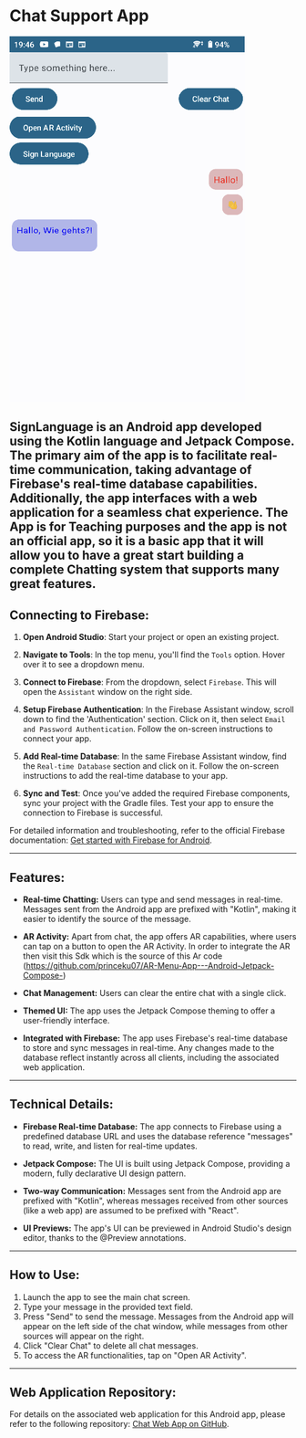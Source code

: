 # Chat Support App


 ![Alt text for your image](AndroidApp.png)


SignLanguage is an Android app developed using the Kotlin language and Jetpack Compose. The primary aim of the app is to facilitate real-time communication, taking advantage of Firebase's real-time database capabilities. Additionally, the app interfaces with a web application for a seamless chat experience. The App is for Teaching purposes and the app is not an official app, so it is a basic app that it will allow you to have a great start building a complete Chatting system that supports many great features.
---

## Connecting to Firebase:

1. **Open Android Studio**: Start your project or open an existing project.

2. **Navigate to Tools**: In the top menu, you'll find the `Tools` option. Hover over it to see a dropdown menu.

3. **Connect to Firebase**: From the dropdown, select `Firebase`. This will open the `Assistant` window on the right side.

4. **Setup Firebase Authentication**: In the Firebase Assistant window, scroll down to find the 'Authentication' section. Click on it, then select `Email and Password Authentication`. Follow the on-screen instructions to connect your app.

5. **Add Real-time Database**: In the same Firebase Assistant window, find the `Real-time Database` section and click on it. Follow the on-screen instructions to add the real-time database to your app.

6. **Sync and Test**: Once you've added the required Firebase components, sync your project with the Gradle files. Test your app to ensure the connection to Firebase is successful.

For detailed information and troubleshooting, refer to the official Firebase documentation: [Get started with Firebase for Android](https://firebase.google.com/docs/android/setup).


---


## Features:

- **Real-time Chatting:** Users can type and send messages in real-time. Messages sent from the Android app are prefixed with "Kotlin", making it easier to identify the source of the message.

- **AR Activity:** Apart from chat, the app offers AR capabilities, where users can tap on a button to open the AR Activity. In order to integrate the AR then visit this Sdk which is the source of this Ar code (https://github.com/princeku07/AR-Menu-App---Android-Jetpack-Compose-)

- **Chat Management:** Users can clear the entire chat with a single click.

- **Themed UI:** The app uses the Jetpack Compose theming to offer a user-friendly interface.

- **Integrated with Firebase:** The app uses Firebase's real-time database to store and sync messages in real-time. Any changes made to the database reflect instantly across all clients, including the associated web application.

---

## Technical Details:

- **Firebase Real-time Database:** The app connects to Firebase using a predefined database URL and uses the database reference "messages" to read, write, and listen for real-time updates.

- **Jetpack Compose:** The UI is built using Jetpack Compose, providing a modern, fully declarative UI design pattern.

- **Two-way Communication:** Messages sent from the Android app are prefixed with "Kotlin", whereas messages received from other sources (like a web app) are assumed to be prefixed with "React".

- **UI Previews:** The app's UI can be previewed in Android Studio's design editor, thanks to the @Preview annotations.

---

## How to Use:

1. Launch the app to see the main chat screen.
2. Type your message in the provided text field.
3. Press "Send" to send the message. Messages from the Android app will appear on the left side of the chat window, while messages from other sources will appear on the right.
4. Click "Clear Chat" to delete all chat messages.
5. To access the AR functionalities, tap on "Open AR Activity".

---


## Web Application Repository:

For details on the associated web application for this Android app, please refer to the following repository: [Chat Web App on GitHub](https://github.com/Mahmoud-Machlab/chatWebApp).






